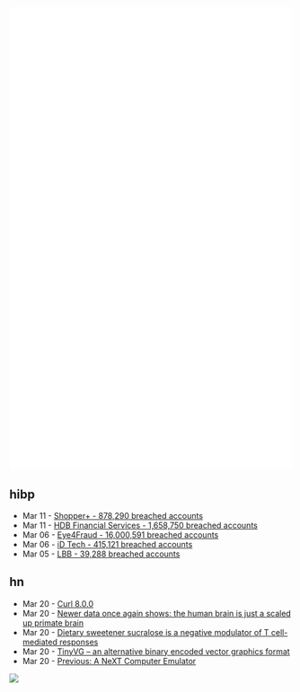 ![Metrics](https://raw.githubusercontent.com/phixion/phixion/master/metrics.svg)

## hibp

<!--
for https://github.com/phixion/phixion/blob/main/.github/workflows/feeds.yml
-->
<!--START_SECTION:haveibeenpwnd-->
- Mar 11 - [Shopper+ - 878,290 breached accounts](https://haveibeenpwned.com/PwnedWebsites#ShopperPlus)
- Mar 11 - [HDB Financial Services - 1,658,750 breached accounts](https://haveibeenpwned.com/PwnedWebsites#HDBFinancialServices)
- Mar 06 - [Eye4Fraud - 16,000,591 breached accounts](https://haveibeenpwned.com/PwnedWebsites#Eye4Fraud)
- Mar 06 - [iD Tech - 415,121 breached accounts](https://haveibeenpwned.com/PwnedWebsites#iDTech)
- Mar 05 - [LBB - 39,288 breached accounts](https://haveibeenpwned.com/PwnedWebsites#LBB)
<!--END_SECTION:haveibeenpwnd-->

## hn

<!--
for https://github.com/phixion/phixion/blob/main/.github/workflows/feeds.yml
-->
<!--START_SECTION:hn-->
- Mar 20 - [Curl 8.0.0](https://daniel.haxx.se/blog/2023/03/20/curl-8-0-0-is-here/)
- Mar 20 - [Newer data once again shows: the human brain is just a scaled up primate brain](https://onlinelibrary.wiley.com/doi/10.1002/ajpa.24712)
- Mar 20 - [Dietary sweetener sucralose is a negative modulator of T cell-mediated responses](https://www.nature.com/articles/s41586-023-05801-6)
- Mar 20 - [TinyVG – an alternative binary encoded vector graphics format](https://tinyvg.tech/)
- Mar 20 - [Previous: A NeXT Computer Emulator](https://previous.unixdude.net/)
<!--END_SECTION:hn-->

<!--
for https://yhype.me
-->
![](https://hit.yhype.me/github/profile?user_id=13013670)
